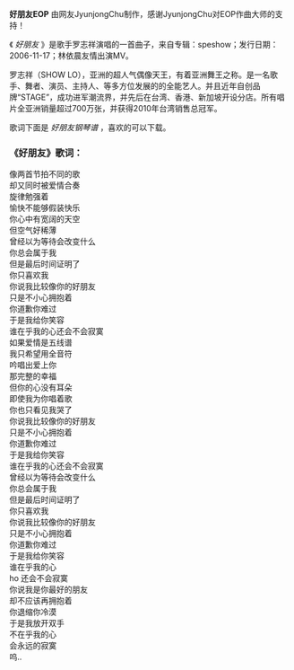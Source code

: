 

**好朋友EOP** 由网友JyunjongChu制作，感谢JyunjongChu对EOP作曲大师的支持！

《 _好朋友_ 》是歌手罗志祥演唱的一首曲子，来自专辑：speshow；发行日期： 2006-11-17；林依晨友情出演MV。

罗志祥（SHOW
LO），亚洲的超人气偶像天王，有着亚洲舞王之称。是一名歌手、舞者、演员、主持人、等多方位发展的的全能艺人。并且近年自创品牌“STAGE”，成功进军潮流界，并先后在台湾、香港、新加坡开设分店。所有唱片全亚洲销量超过700万张，并获得2010年台湾销售总冠军。

歌词下面是 _好朋友钢琴谱_ ，喜欢的可以下载。

### 《好朋友》歌词：

像两首节拍不同的歌  
却又同时被爱情合奏  
旋律勉强着  
愉快不能够假装快乐  
你心中有宽阔的天空  
但空气好稀薄  
曾经以为等待会改变什么  
你总会属于我  
但是最后时间证明了  
你只喜欢我  
你说我比较像你的好朋友  
只是不小心拥抱着  
你道歉你难过  
于是我给你笑容  
谁在乎我的心还会不会寂寞  
如果爱情是五线谱  
我只希望用全音符  
吟唱出爱上你  
那完整的幸福  
但你的心没有耳朵  
即使我为你唱着歌  
你也只看见我哭了  
你说我比较像你的好朋友  
只是不小心拥抱着  
你道歉你难过  
于是我给你笑容  
谁在乎我的心还会不会寂寞  
曾经以为等待会改变什么  
你总会属于我  
但是最后时间证明了  
你只喜欢我  
你说我比较像你的好朋友  
只是不小心拥抱着  
你道歉你难过  
于是我给你笑容  
谁在乎我的心  
ho 还会不会寂寞  
你说我是你最好的朋友  
却不应该再拥抱着  
你退缩你冷漠  
于是我放开双手  
不在乎我的心  
会永远的寂寞  
呜..

